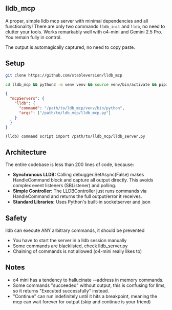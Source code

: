## lldb_mcp

A proper, simple lldb mcp server with minimal dependencies and all functionality! There are only two commands ```lldb_init``` and ```lldb```, no need to clutter your tools. Works remarkably well with o4-mini and Gemini 2.5 Pro. You remain fully in control.

The output is automagically captured, no need to copy paste.

## Setup
```bash
git clone https://github.com/stableversion/lldb_mcp
```
```bash
cd lldb_mcp && python3 -m venv venv && source venv/bin/activate && pip3 install fastmcp
```
```json
{
  "mcpServers": {
    "lldb": {
      "command": "/path/to/ldb_mcp/venv/bin/python",
      "args": ["/path/to/ldb_mcp/lldb_mcp.py"]
    }
  }
}
```
```
(lldb) command script import /path/to/lldb_mcp/lldb_server.py
```

## Architecture
The entire codebase is less than 200 lines of code, because:

- **Synchronous LLDB:** Calling debugger.SetAsync(False) makes HandleCommand block and capture all output directly. This avoids complex event listeners (SBListener) and polling.
- **Simple Controller:** The LLDBController just runs commands via HandleCommand and returns the full output/error it receives.
- **Standard Libraries:** Uses Python's built-in socketserver and json

## Safety
lldb can execute ANY arbitrary commands, it should be prevented
- You have to start the server in a lldb session manually
- Some commands are blacklisted, check lldb_server.py
- Chaining of commands is not allowed (o4-mini really likes to)

## Notes
- o4 mini has a tendency to hallucinate --address in memory commands.
- Some commands "succeeded" without output, this is confusing for llms, so it returns "Executed successfully" instead.
- "Continue" can run indefinitely until it hits a breakpoint, meaning the mcp can wait forever for output (skip and continue is your friend)
